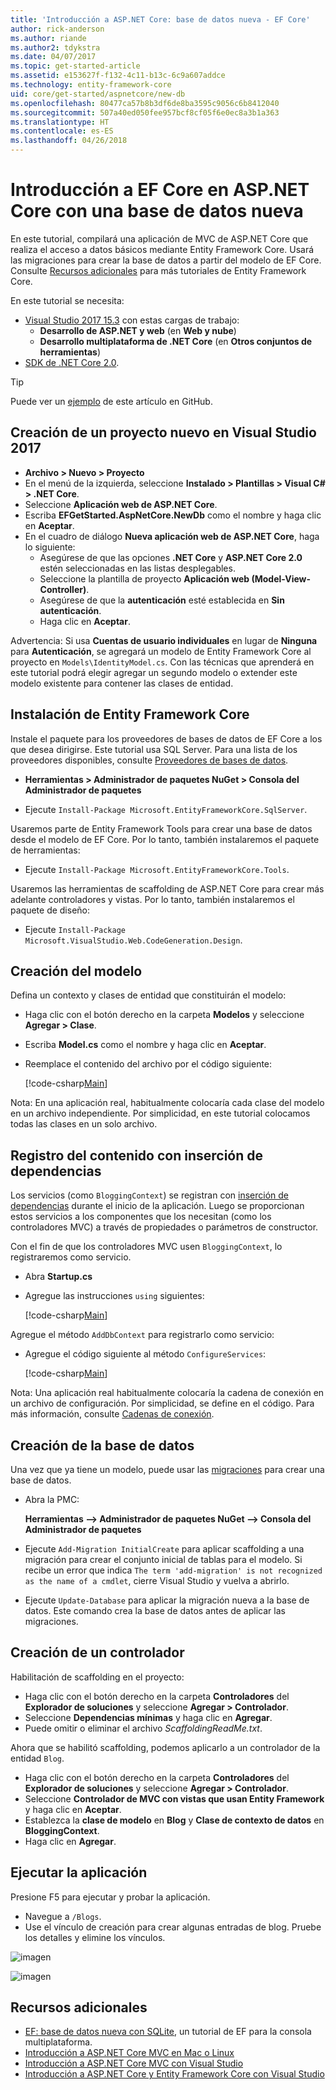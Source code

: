 ```yaml
---
title: 'Introducción a ASP.NET Core: base de datos nueva - EF Core'
author: rick-anderson
ms.author: riande
ms.author2: tdykstra
ms.date: 04/07/2017
ms.topic: get-started-article
ms.assetid: e153627f-f132-4c11-b13c-6c9a607addce
ms.technology: entity-framework-core
uid: core/get-started/aspnetcore/new-db
ms.openlocfilehash: 80477ca57b8b3df6de8ba3595c9056c6b8412040
ms.sourcegitcommit: 507a40ed050fee957bcf8cf05f6e0ec8a3b1a363
ms.translationtype: HT
ms.contentlocale: es-ES
ms.lasthandoff: 04/26/2018
---
```

# <a name="getting-started-with-ef-core-on-aspnet-core-with-a-new-database"></a>Introducción a EF Core en ASP.NET Core con una base de datos nueva

En este tutorial, compilará una aplicación de MVC de ASP.NET Core que realiza el acceso a datos básicos mediante Entity Framework Core. Usará las migraciones para crear la base de datos a partir del modelo de EF Core. Consulte [Recursos adicionales](#additional-resources) para más tutoriales de Entity Framework Core.

En este tutorial se necesita:
* [Visual Studio 2017 15.3](https://www.visualstudio.com/downloads/) con estas cargas de trabajo:
  * **Desarrollo de ASP.NET y web** (en **Web y nube**)
  * **Desarrollo multiplataforma de .NET Core** (en **Otros conjuntos de herramientas**)
* [SDK de .NET Core 2.0](https://www.microsoft.com/net/download/core).

> [!TIP]  
> Puede ver un [ejemplo](https://github.com/aspnet/EntityFramework.Docs/tree/master/samples/core/GetStarted/AspNetCore/EFGetStarted.AspNetCore.NewDb) de este artículo en GitHub.

## <a name="create-a-new-project-in-visual-studio-2017"></a>Creación de un proyecto nuevo en Visual Studio 2017

* **Archivo > Nuevo > Proyecto**
* En el menú de la izquierda, seleccione **Instalado > Plantillas > Visual C# > .NET Core**.
* Seleccione **Aplicación web de ASP.NET Core**.
* Escriba **EFGetStarted.AspNetCore.NewDb** como el nombre y haga clic en **Aceptar**.
* En el cuadro de diálogo **Nueva aplicación web de ASP.NET Core**, haga lo siguiente:
  * Asegúrese de que las opciones **.NET Core** y **ASP.NET Core 2.0** estén seleccionadas en las listas desplegables.
  * Seleccione la plantilla de proyecto **Aplicación web (Model-View-Controller)**.
  * Asegúrese de que la **autenticación** esté establecida en **Sin autenticación**.
  * Haga clic en **Aceptar**.

Advertencia: Si usa **Cuentas de usuario individuales** en lugar de **Ninguna** para **Autenticación**, se agregará un modelo de Entity Framework Core al proyecto en `Models\IdentityModel.cs`. Con las técnicas que aprenderá en este tutorial podrá elegir agregar un segundo modelo o extender este modelo existente para contener las clases de entidad.

## <a name="install-entity-framework-core"></a>Instalación de Entity Framework Core

Instale el paquete para los proveedores de bases de datos de EF Core a los que desea dirigirse. Este tutorial usa SQL Server. Para una lista de los proveedores disponibles, consulte [Proveedores de bases de datos](../../providers/index.md).

* **Herramientas > Administrador de paquetes NuGet > Consola del Administrador de paquetes**

* Ejecute `Install-Package Microsoft.EntityFrameworkCore.SqlServer`.

Usaremos parte de Entity Framework Tools para crear una base de datos desde el modelo de EF Core. Por lo tanto, también instalaremos el paquete de herramientas:

* Ejecute `Install-Package Microsoft.EntityFrameworkCore.Tools`.

Usaremos las herramientas de scaffolding de ASP.NET Core para crear más adelante controladores y vistas. Por lo tanto, también instalaremos el paquete de diseño:

* Ejecute `Install-Package Microsoft.VisualStudio.Web.CodeGeneration.Design`.

## <a name="create-the-model"></a>Creación del modelo

Defina un contexto y clases de entidad que constituirán el modelo:

* Haga clic con el botón derecho en la carpeta **Modelos** y seleccione **Agregar > Clase**.
* Escriba **Model.cs** como el nombre y haga clic en **Aceptar**.
* Reemplace el contenido del archivo por el código siguiente:

  [!code-csharp[Main](../../../../samples/core/GetStarted/AspNetCore/EFGetStarted.AspNetCore.NewDb/Models/Model.cs)]

Nota: En una aplicación real, habitualmente colocaría cada clase del modelo en un archivo independiente. Por simplicidad, en este tutorial colocamos todas las clases en un solo archivo.

## <a name="register-your-context-with-dependency-injection"></a>Registro del contenido con inserción de dependencias

Los servicios (como `BloggingContext`) se registran con [inserción de dependencias](http://docs.asp.net/en/latest/fundamentals/dependency-injection.html) durante el inicio de la aplicación. Luego se proporcionan estos servicios a los componentes que los necesitan (como los controladores MVC) a través de propiedades o parámetros de constructor.

Con el fin de que los controladores MVC usen `BloggingContext`, lo registraremos como servicio.

* Abra **Startup.cs**
* Agregue las instrucciones `using` siguientes:

  [!code-csharp[Main](../../../../samples/core/GetStarted/AspNetCore/EFGetStarted.AspNetCore.NewDb/Startup.cs#AddedUsings)]

Agregue el método `AddDbContext` para registrarlo como servicio:

* Agregue el código siguiente al método `ConfigureServices`:

  [!code-csharp[Main](../../../../samples/core/GetStarted/AspNetCore/EFGetStarted.AspNetCore.NewDb/Startup.cs?name=ConfigureServices&highlight=7-8)]

Nota: Una aplicación real habitualmente colocaría la cadena de conexión en un archivo de configuración. Por simplicidad, se define en el código. Para más información, consulte [Cadenas de conexión](../../miscellaneous/connection-strings.md).

## <a name="create-your-database"></a>Creación de la base de datos

Una vez que ya tiene un modelo, puede usar las [migraciones](https://docs.microsoft.com/aspnet/core/data/ef-mvc/migrations#introduction-to-migrations) para crear una base de datos.

* Abra la PMC:

  **Herramientas –> Administrador de paquetes NuGet –> Consola del Administrador de paquetes**
* Ejecute `Add-Migration InitialCreate` para aplicar scaffolding a una migración para crear el conjunto inicial de tablas para el modelo. Si recibe un error que indica `The term 'add-migration' is not recognized as the name of a cmdlet`, cierre Visual Studio y vuelva a abrirlo.
* Ejecute `Update-Database` para aplicar la migración nueva a la base de datos. Este comando crea la base de datos antes de aplicar las migraciones.

## <a name="create-a-controller"></a>Creación de un controlador

Habilitación de scaffolding en el proyecto:

* Haga clic con el botón derecho en la carpeta **Controladores** del **Explorador de soluciones** y seleccione **Agregar > Controlador**.
* Seleccione **Dependencias mínimas** y haga clic en **Agregar**.
* Puede omitir o eliminar el archivo *ScaffoldingReadMe.txt*.

Ahora que se habilitó scaffolding, podemos aplicarlo a un controlador de la entidad `Blog`.

* Haga clic con el botón derecho en la carpeta **Controladores** del **Explorador de soluciones** y seleccione **Agregar > Controlador**.
* Seleccione **Controlador de MVC con vistas que usan Entity Framework** y haga clic en **Aceptar**.
* Establezca la **clase de modelo** en **Blog** y **Clase de contexto de datos** en **BloggingContext**.
* Haga clic en **Agregar**.


## <a name="run-the-application"></a>Ejecutar la aplicación

Presione F5 para ejecutar y probar la aplicación.

* Navegue a `/Blogs`.
* Use el vínculo de creación para crear algunas entradas de blog. Pruebe los detalles y elimine los vínculos.

![imagen](_static/create.png)

![imagen](_static/index-new-db.png)

## <a name="additional-resources"></a>Recursos adicionales

* [EF: base de datos nueva con SQLite](xref:core/get-started/netcore/new-db-sqlite), un tutorial de EF para la consola multiplataforma.
* [Introducción a ASP.NET Core MVC en Mac o Linux](https://docs.microsoft.com/aspnet/core/tutorials/first-mvc-app-xplat/index)
* [Introducción a ASP.NET Core MVC con Visual Studio](https://docs.microsoft.com/aspnet/core/tutorials/first-mvc-app/index)
* [Introducción a ASP.NET Core y Entity Framework Core con Visual Studio](https://docs.microsoft.com/aspnet/core/data/ef-mvc/index)
